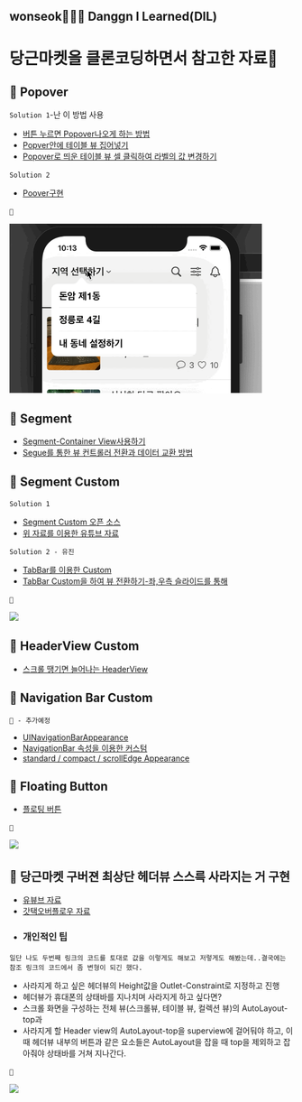 ## wonseok🙋🏽‍♂️ Danggn I Learned(DIL)
# 당근마켓을 클론코딩하면서 참고한 자료🥕 


## 📌 Popover

`Solution 1`-난 이 방법 사용
* [버튼 누르면 Popover나오게 하는 방법](https://slicode.com/how-to-show-popovers-in-ios-swift/)
* [Popver안에 테이블 뷰 집어넣기](https://slicode.com/show-tableview-inside-popover/)
* [Popover로 띄운 테이블 뷰 셀 클릭하여 라벨의 값 변경하기](https://slicode.com/handle-selection-of-tableview-present-in-popovercontroller/)

`Solution 2`
* [Poover구현](https://www.ralfebert.de/ios-examples/uikit/choicepopover/)

`📲`

<img height="300" src="./simul/Popover_simul.gif">


## 📌 Segment
* [Segment-Container View사용하기](https://stackoverflow.com/questions/43512442/switch-the-sub-viewcontroller-use-segmented-control/43513446)
* [Segue를 통한 뷰 컨트롤러 전환과 데이터 교환 방법](https://soooprmx.com/archives/8873)


## 📌 Segment Custom

`Solution 1`
* [Segment Custom 오픈 소스](https://github.com/Code-With-Coffee/CustomSegmentedControl)
* [위 자료를 이용한 유튜브 자료](https://www.youtube.com/watch?v=dOSoijHZo5Y&list=PLgOlaPUIbynoQIcChkQXuGEPXf0Rl8ImH&index=2&t=1185s)

`Solution 2 - 유진`
* [TabBar를 이용한 Custom](https://baked-corn.tistory.com/111?category=718235)
* [TabBar Custom을 하여 뷰 전환하기-좌,우측 슬라이드를 통해](https://baked-corn.tistory.com/113?category=718235)

`📲`

<img height="500" src="./simul/Segment_simul.gif">


## 📌 HeaderView Custom
* [스크롤 땡기면 늘어나는 HeaderView](https://medium.com/@Anantha1992/stretchable-header-view-in-uicollectionview-swift-5-ios-a14a25dcd383)


## 📌 Navigation Bar Custom

`📲 - 추가예정`

* [UINavigationBarAppearance](https://zeddios.tistory.com/864)
* [NavigationBar 속성을 이용한 커스텀](https://zeddios.tistory.com/574)
* [standard / compact / scrollEdge Appearance](https://zeddios.tistory.com/861)


## 📌 Floating Button

* [플로팅 버튼](https://swieeft.github.io/2020/03/21/FloatingButton.html)

`📲`

<img height="500" src="./simul/Floating_simul.gif">

## 📌 당근마켓 구버젼 최상단 헤더뷰 스스륵 사라지는 거 구현

* [유뷰브 자료](https://www.youtube.com/watch?v=y7enrwW7C4E&t=768s)
* [갓택오버플로우 자료](https://stackoverflow.com/questions/25263343/how-to-change-alpha-value-along-with-scrolling)
* ### 개인적인 팁
`일단 나도 두번째 링크의 코드를 토대로 값을 이렇게도 해보고 저렇게도 해봤는데..결국에는 참조 링크의 코드에서 좀 변형이 되긴 했다.`

* 사라지게 하고 싶은 헤더뷰의 Height값을 Outlet-Constraint로 지정하고 진행
* 헤더뷰가 휴대폰의 상태바를 지나치며 사라지게 하고 싶다면?
* 스크롤 화면을 구성하는 전체 뷰(스크롤뷰, 테이블 뷰, 컬렉션 뷰)의 AutoLayout-top과
* 사라지게 할 Header view의 AutoLayout-top을 superview에 걸어둬야 하고, 이때 헤더뷰 내부의 버튼과 같은 요소들은 AutoLayout을 잡을 때 top을 제외하고 잡아줘야 상태바를 거쳐 지나간다.

`📲`

<img height="300" src="./simul/HeaderView_Collapsable_simul.gif">
